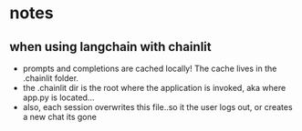 # notes

## when using langchain with chainlit
- prompts and completions are cached locally! The cache lives in the .chainlit folder.
- the .chainlit dir is the root where the application is invoked, aka where app.py is located...
- also, each session overwrites this file..so it the user logs out, or creates a new chat its gone
